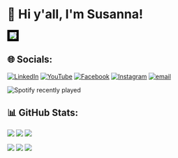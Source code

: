 # 👋 Hi y'all, I'm Susanna!        
  <img src="https://user-images.githubusercontent.com/6549328/127587300-a5f92c21-5103-49aa-9d2b-31f922f5c61a.png" style="border: 5px solid black;"> 

## 🌐 Socials:
[![LinkedIn](https://img.shields.io/badge/LinkedIn-%230077B5.svg?logo=linkedin&logoColor=white)](https://linkedin.com/in/ohsusannamarie) [![YouTube](https://img.shields.io/badge/YouTube-%23FF0000.svg?logo=YouTube&logoColor=white)](https://youtube.com/@talksnerdy) [![Facebook](https://img.shields.io/badge/Facebook-%231877F2.svg?logo=Facebook&logoColor=white)](https://facebook.com/susannaconway) [![Instagram](https://img.shields.io/badge/Instagram-%23E4405F.svg?logo=Instagram&logoColor=white)](https://instagram.com/ohsusannamarie) [![email](https://img.shields.io/badge/Email-D14836?logo=gmail&logoColor=white)](mailto:ohsusannamarie@gmail.com) 

![Spotify recently played](https://spotify-recently-played-readme.vercel.app/api?user=122484592&count=3)

## 📊 GitHub Stats:
![](https://github-contributor-stats.vercel.app/api?username=ohsusannamarie&limit=5&theme=default_repocard&combine_all_yearly_contributions=true)
![](https://github-readme-stats.vercel.app/api?username=ohsusannamarie&theme=default_repocard&hide_border=false&include_all_commits=false&count_private=false) 
![](https://github-readme-stats.vercel.app/api/top-langs/?username=ohsusannamarie&theme=default_repocard&hide_border=false&include_all_commits=false&count_private=false&layout=compact)

[![](https://visitcount.itsvg.in/api?id=ohsusannamarie&label=Profile%20Views&color=11&pretty=false)](https://visitcount.itsvg.in) ![](https://komarev.com/ghpvc/?username=ohsusannamarie&color=blue) [![](https://visitcount.itsvg.in/api?id=ohsusannamarie&icon=0&color=0)](https://visitcount.itsvg.in)

<!--
## 🏆 GitHub Trophies:
![](https://github-profile-trophy.vercel.app/?username=ohsusannamarie&theme=default_repocard&no-frame=false&no-bg=true&margin-w=4) 

## 💰 You can help me by Donating:
[![BuyMeACoffee](https://img.shields.io/badge/Buy%20Me%20a%20Coffee-ffdd00?style=for-the-badge&logo=buy-me-a-coffee&logoColor=black)](https://buymeacoffee.com/ohsusannamarie) [![PayPal](https://img.shields.io/badge/PayPal-00457C?style=for-the-badge&logo=paypal&logoColor=white)](https://paypal.me/ohsusannamarie) 
--!>
